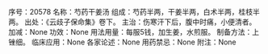序号：20578
名称：芍药干姜汤
组成：芍药半两，干姜半两，白术半两，桂枝半两。
出处：《云歧子保命集》卷下。
主治：伤寒汗下后，腹中时痛，小便清者。
加减：None
功效：None
用法用量：每服5钱，加生姜，水煎服。
制备方法：上锉细。
临床应用：None
各家论述：None
用药禁忌：None
附注：None
